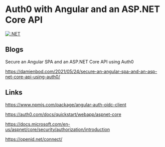 # Auth0 with Angular and an ASP.NET Core API

[![.NET](https://github.com/damienbod/Auth0AngularAspNetCoreApi/workflows/.NET/badge.svg)](https://github.com/damienbod/Auth0AngularAspNetCoreApi/actions?query=workflow%3A.NET) 

## Blogs

Secure an Angular SPA and an ASP.NET Core API using Auth0

https://damienbod.com/2021/05/24/secure-an-angular-spa-and-an-asp-net-core-api-using-auth0/

## Links

https://www.npmjs.com/package/angular-auth-oidc-client

https://auth0.com/docs/quickstart/webapp/aspnet-core

https://docs.microsoft.com/en-us/aspnet/core/security/authorization/introduction

https://openid.net/connect/

